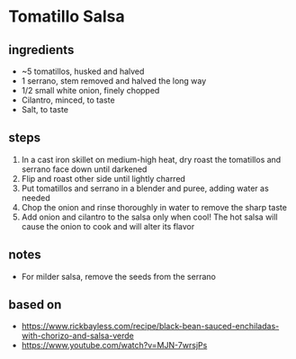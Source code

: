 # Tomatillo Salsa  

## ingredients  
* \~5 tomatillos, husked and halved  
* 1 serrano, stem removed and halved the long way  
* 1/2 small white onion, finely chopped  
* Cilantro, minced, to taste  
* Salt, to taste  

## steps
1. In a cast iron skillet on medium-high heat, dry roast the tomatillos and serrano face down until darkened  
2. Flip and roast other side until lightly charred  
3. Put tomatillos and serrano in a blender and puree, adding water as needed  
4. Chop the onion and rinse thoroughly in water to remove the sharp taste  
5. Add onion and cilantro to the salsa only when cool! The hot salsa will cause the onion to cook and will alter its flavor  

## notes  
* For milder salsa, remove the seeds from the serrano  

## based on  
* https://www.rickbayless.com/recipe/black-bean-sauced-enchiladas-with-chorizo-and-salsa-verde  
* https://www.youtube.com/watch?v=MJN-7wrsjPs  

